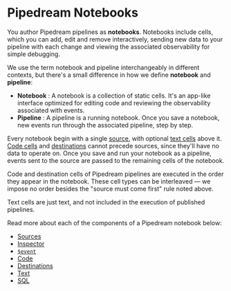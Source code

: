 # Pipedream Notebooks

You author Pipedream pipelines as **notebooks**. Notebooks include cells, which you can add, edit and remove interactively, sending new data to your pipeline with each change and viewing the associated observability for simple debugging.

We use the term notebook and pipeline interchangeably in different contexts, but there's a small difference in how we define **notebook** and **pipeline**:

- **Notebook** : A notebook is a collection of static cells. It's an app-like interface optimized for editing code and reviewing the observability associated with events.
- **Pipeline** : A pipeline is a running notebook. Once you save a notebook, new events run through the associated pipeline, step by step.

Every notebook begin with a single [source](/notebook/sources/), with optional [text cells](/notebook/text/) above it. [Code cells](/notebook/code/) and [destinations](/notebook/destinations/) cannot precede sources, since they'll have no data to operate on. Once you save and run your notebook as a pipeline, events sent to the source are passed to the remaining cells of the notebook.

Code and destination cells of Pipedream pipelines are executed in the order they appear in the notebook. These cell types can be interleaved — we impose no order besides the "source must come first" rule noted above.

Text cells are just text, and not included in the execution of published pipelines.

Read more about each of the components of a Pipedream notebook below:

- [Sources](/notebook/sources/)
- [Inspector](/notebook/inspector/)
- [`$event`](/notebook/dollar-event/)
- [Code](/notebook/code/)
- [Destinations](/notebook/destinations/)
- [Text](/notebook/text/)
- [SQL](/notebook/sql/)
